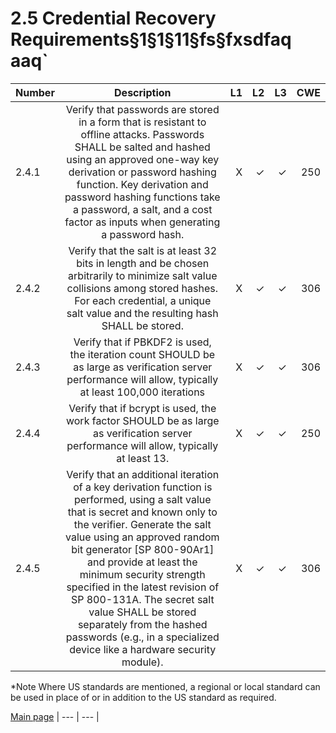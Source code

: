 # 2.5 Credential Recovery Requirements§1§1§11§fs§fxsdfaq	aaq`

| Number       | Description     | L1    		| L2         | L3 		   | CWE		|
| :------------- | :----------: | -----------: | -----------:|-----------:| -----------:|
| 2.4.1 | Verify that passwords are stored in a form that is resistant to offline attacks. Passwords SHALL be salted and hashed using an approved one-way key derivation or password hashing function. Key derivation and password hashing functions take a password, a salt, and a cost factor as inputs when generating a password hash.| X	 | ✓   | ✓   | 250 |
|  2.4.2 | Verify that the salt is at least 32 bits in length and be chosen arbitrarily to minimize salt value collisions among stored hashes. For each credential, a unique salt value and the resulting hash SHALL be stored. | X	 | ✓   | ✓   | 306 |
|  2.4.3 | Verify that if PBKDF2 is used, the iteration count SHOULD be as large as verification server performance will allow, typically at least 100,000 iterations| X	 | ✓   | ✓   | 306 |
| 2.4.4 | Verify that if bcrypt is used, the work factor SHOULD be as large as verification server performance will allow, typically at least 13.| X	 | ✓   | ✓   | 250 |
|  2.4.5 | Verify that an additional iteration of a key derivation function is performed, using a salt value that is secret and known only to the verifier. Generate the salt value using an approved random bit generator [SP 800-90Ar1] and provide at least the minimum security strength specified in the latest revision of SP 800-131A. The secret salt value SHALL be stored separately from the hashed passwords (e.g., in a specialized device like a hardware security module). | X	 | ✓   | ✓   | 306 |

*Note
Where US standards are mentioned, a regional or local standard can be used in place of or in addition to the US standard as required.

[Main page](../README.md) 
| --- | --- |
